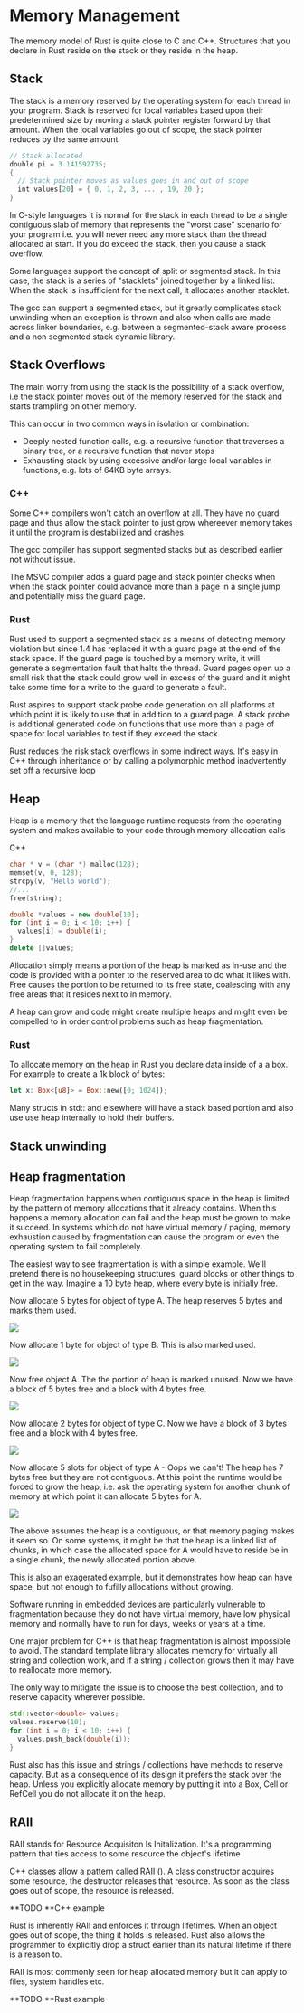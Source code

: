# Memory Management

The memory model of Rust is quite close to C and C++. Structures that you declare in Rust reside on the stack or they reside in the heap.

## Stack

The stack is a memory reserved by the operating system for each thread in your program. Stack is reserved for local variables based upon their predetermined size by moving a stack pointer register forward by that amount. When the local variables go out of scope, the stack pointer reduces by the same amount.

```rust
// Stack allocated
double pi = 3.141592735;
{
  // Stack pointer moves as values goes in and out of scope
  int values[20] = { 0, 1, 2, 3, ... , 19, 20 };
}
```

In C-style languages it is normal for the stack in each thread to be a single contiguous slab of memory that represents the "worst case" scenario for your program i.e. you will never need any more stack than the thread allocated at start. If you do exceed the stack, then you cause a stack overflow.

Some languages support the concept of split or segmented stack. In this case, the stack is a series of "stacklets" joined together by a linked list. When the stack is insufficient for the next call, it allocates another stacklet.

The gcc can support a segmented stack, but it greatly complicates stack unwinding when an exception is thrown and also when calls are made across linker boundaries, e.g. between a segmented-stack aware process and a non segmented stack dynamic library.

## Stack Overflows

The main worry from using the stack is the possibility of a stack overflow, i.e the stack pointer moves out of the memory reserved for the stack and starts trampling on other memory.

This can occur in two common ways in isolation or combination:

* Deeply nested function calls, e.g. a recursive function that traverses a binary tree, or a recursive function that never stops
* Exhausting stack by using excessive and/or large local variables in functions, e.g. lots of 64KB byte arrays.

### C++

Some C++ compilers won't catch an overflow at all. They have no guard page and thus allow the stack pointer to just grow whereever memory takes it until the program is destabilized and crashes.

The gcc compiler has support segmented stacks but as described earlier not without issue.

The MSVC compiler adds a guard page and stack pointer checks when when the stack pointer could advance more than a page in a single jump and potentially miss the guard page.

### Rust

Rust used to support a segmented stack as a means of detecting memory violation but since 1.4 has replaced it with a guard page at the end of the stack space. If the guard page is touched by a memory write, it will generate a segmentation fault that halts the thread. Guard pages open up a small risk that the stack could grow well in excess of the guard and it might take some time for a write to the guard to generate a fault.

Rust aspires to support stack probe code generation on all platforms at which point it is likely to use that in addition to a guard page. A stack probe is additional generated code on functions that use more than a page of space for local variables to test if they exceed the stack.

Rust reduces the risk stack overflows in some indirect ways. It's easy in C++ through inheritance or by calling a polymorphic method inadvertently set off a recursive loop

## Heap

Heap is a memory that the language runtime requests from the operating system and makes available to your code through memory allocation calls



C++

```c++
char * v = (char *) malloc(128);
memset(v, 0, 128);
strcpy(v, "Hello world");
//...
free(string);

double *values = new double[10];
for (int i = 0; i < 10; i++) {
  values[i] = double(i);
}
delete []values;
```

Allocation simply means a portion of the heap is marked as in-use and the code is provided with a pointer to the reserved area to do what it likes with. Free causes the portion to be returned to its free state, coalescing with any free areas that it resides next to in memory.

A heap can grow and code might create multiple heaps and might even be compelled to in order control problems such as heap fragmentation.

### Rust

To allocate memory on the heap in Rust you declare data inside of a a box. For example to create a 1k block of bytes:

```rust
let x: Box<[u8]> = Box::new([0; 1024]);
```

Many structs in std:: and elsewhere will have a stack based portion and also use use heap internally to hold their buffers.

## Stack unwinding



## Heap fragmentation

Heap fragmentation happens when contiguous space in the heap is limited by the pattern of memory allocations that it already contains. When this happens a memory allocation can fail and the heap must be grown to make it succeed. In systems which do not have virtual memory / paging, memory exhaustion caused by fragmentation can cause the program or even the operating system to fail completely.

The easiest way to see fragmentation is with a simple example. We'll pretend there is no housekeeping structures, guard blocks or other things to get in the way. Imagine a 10 byte heap, where every byte is initially free.

Now allocate 5 bytes for object of type A. The heap reserves 5 bytes and marks them used.

![](/assets/aaaaa-----.png)

Now allocate 1 byte for object of type B. This is also marked used.

![](/assets/aaaaaab.png)

Now free object A. The the portion of heap is marked unused. Now we have a block of 5 bytes free and a block with 4 bytes free.

![](/assets/-----b----.png)

Now allocate 2 bytes for object of type C. Now we have a block of 3 bytes free and a block with 4 bytes free.

![](/assets/cc---b----.png)

Now allocate 5 slots for object of type A - Oops we can't! The heap has 7 bytes free but they are not contiguous. At this point the runtime would be forced to grow the heap, i.e. ask the operating system for another chunk of memory at which point it can allocate 5 bytes for A.

![](/assets/cc---baaaaa---.png)

The above assumes the heap is a contiguous, or that memory paging makes it seem so. On some systems, it might be that the heap is a linked list of chunks, in which case the allocated space for A would have to reside be in a single chunk, the newly allocated portion above.

This is also an exagerated example, but it demonstrates how heap can have space, but not enough to fufilly allocations without growing.

Software running in embedded devices are particularly vulnerable to fragmentation because they do not have virtual memory, have low physical memory and normally have to run for days, weeks or years at a time.

One major problem for C++ is that heap fragmentation is almost impossible to avoid. The standard template library allocates memory for virtually all string and collection work, and if a string / collection grows then it may have to reallocate more memory.

The only way to mitigate the issue is to choose the best collection, and to reserve capacity wherever possible.

```c++
std::vector<double> values;
values.reserve(10);
for (int i = 0; i < 10; i++) {
  values.push_back(double(i));
}
```

Rust also has this issue and strings / collections have methods to reserve capacity. But as a consequence of its design it prefers the stack over the heap. Unless you explicitly allocate memory by putting it into a Box, Cell or RefCell you do not allocate it on the heap.

## RAII

RAII stands for Resource Acquisiton Is Initalization. It's a programming pattern that ties access to some resource the object's lifetime

C++ classes allow a pattern called RAII \(\). A class constructor acquires some resource, the destructor releases that resource. As soon as the class goes out of scope, the resource is released.

**TODO **C++ example

Rust is inherently RAII and enforces it through lifetimes. When an object goes out of scope, the thing it holds is released. Rust also allows the programmer to explicitly drop a struct earlier than its natural lifetime if there is a reason to.

RAII is most commonly seen for heap allocated memory but it can apply to files, system handles etc.

**TODO **Rust example

